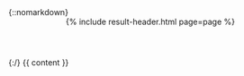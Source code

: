 <section id="{{ page.slug }}">
{::nomarkdown}
  <header class="inline">
    {% include result-header.html page=page %}
  </header>
{:/}
{{ content }}
</section>
